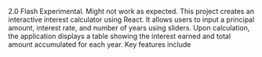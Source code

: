 2.0 Flash Experimental. Might not work as expected.
This project creates an interactive interest calculator using React. It allows users to input a principal amount, interest rate, and number of years using sliders. Upon calculation, the application displays a table showing the interest earned and total amount accumulated for each year. Key features include
